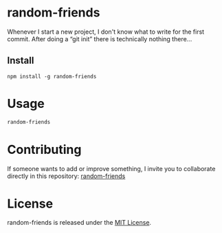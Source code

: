 # random-friends

Whenever I start a new project, I don't know what to write for the first commit. After doing a “git init” there is technically nothing there...

## Install

```npm
npm install -g random-friends
```

# Usage

```bash
random-friends
```

# Contributing
If someone wants to add or improve something, I invite you to collaborate directly in this repository: [random-friends](https://github.com/ricardmoreno1/randomFriends)

# License
random-friends is released under the [MIT License](https://opensource.org/licenses/MIT).
